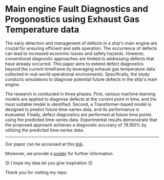 # Main engine Fault Diagnostics and Progonostics using Exhaust Gas Temperature data

The early detection and management of defects in a ship's main engine are crucial for ensuring efficient and safe operation. The occurrence of defects can lead to increased economic losses and safety hazards. However, conventional diagnostic approaches are limited to addressing defects that have already occurred. This paper aims to extend defect diagnostics beyond the current timeframe by leveraging exhaust gas temperature data collected in real-world operational environments. Specifically, the study conducts simulations to diagnose potential future defects in the ship's main engine.

The research is conducted in three phases. First, various machine learning models are applied to diagnose defects at the current point in time, and the most suitable model is identified. Second, a Transformer-based model is designed to predict future time-series data, and its performance is evaluated. Finally, defect diagnostics are performed at future time points using the predicted time-series data. Experimental results demonstrate that the proposed approach achieves a diagnostic accuracy of 78.160% by utilizing the predicted time-series data.


---

Our paper can be accessed at this [link](https://www.dbpia.co.kr/journal/articleDetail?nodeId=NODE11964687).  

Moreover, we provide a [poster](https://github.com/MonoHaru/Engine-Fault-Diagnostics-and-Prognostics/blob/main/poster.pdf) for further information.  

😊 I hope my idea let you give inspiration 😊  

Thank you for visiting my repo.